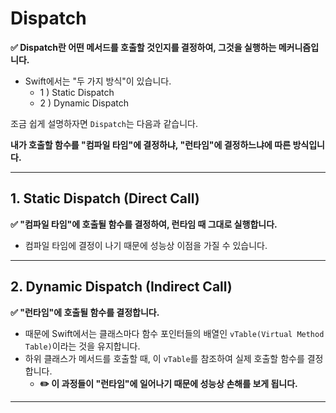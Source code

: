 # Dispatch

**✅ Dispatch란 어떤 메서드를 호출할 것인지를 결정하여, 그것을 실행하는 메커니즘입니다.**
- Swift에서는 "두 가지 방식"이 있습니다.
    - 1 ) Static Dispatch
    - 2 ) Dynamic Dispatch</br>

조금 쉽게 설명하자면 `Dispatch`는 다음과 같습니다.

**내가 호출할 함수를 "컴파일 타임"에 결정하냐, "런타임"에 결정하느냐에 따른 방식입니다.**

---

## 1. Static Dispatch (Direct Call)

**✅ "컴파일 타임"에 호출될 함수를 결정하여, 런타임 때 그대로 실행합니다.**
- 컴파일 타임에 결정이 나기 때문에 성능상 이점을 가질 수 있습니다.

---

## 2. Dynamic Dispatch (Indirect Call)

**✅ "런타임"에 호출될 함수를 결정합니다.**
- 때문에 Swift에서는 클래스마다 함수 포인터들의 배열인 `vTable(Virtual Method Table)`이라는 것을 유지합니다.
- 하위 클래스가 메서드를 호출할 때, 이 `vTable`를 참조하여 실제 호출할 함수를 결정합니다.
    - **✏️ 이 과정들이 "런타임"에 일어나기 때문에 성능상 손해를 보게 됩니다.**</br>

---
